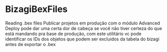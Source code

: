 # BizagiBexFiles
Reading .bex files
Publicar projetos em produção com o módulo Advanced Deploy pode dar uma certa dor de cabeça se você não tiver certeza do que está mandando pra base de produção, com este utilitário vc pode identificar os IDs dos objetos que podem ser excluidos da tabela do bizagi antes de exportar o .bex
